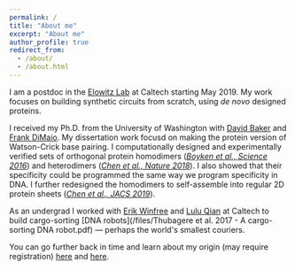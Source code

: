 ```yaml
---
permalink: /
title: "About me"
excerpt: "About me"
author_profile: true
redirect_from: 
  - /about/
  - /about.html
---
```


I am a postdoc in the [Elowitz Lab](http://www.elowitz.caltech.edu/) at Caltech starting May 2019. My work focuses on building synthetic circuits from scratch, using _de novo_ designed proteins.

I received my Ph.D. from the University of Washington with [David Baker](https://www.bakerlab.org/) and [Frank DiMaio](https://dimaiolab.ipd.uw.edu/). My dissertation work focusd on making the protein version of Watson-Crick base pairing. I computationally designed and experimentally verified sets of orthogonal protein homodimers ([_Boyken et al., Science 2016_](/files/2016science.pdf)) and heterodimers ([_Chen et al., Nature 2018_](/files/2018nature.pdf)). I also showed that their specificity could be programmed the same way we program specificity in DNA. I further redesigned the homodimers to self-assemble into regular 2D protein sheets ([_Chen et al., JACS 2019_](/files/2019jacs.pdf)). 

As an undergrad I worked with [Erik Winfree](http://www.dna.caltech.edu/~winfree/) and [Lulu Qian](http://www.qianlab.caltech.edu/) at Caltech to build cargo-sorting [DNA robots](/files/Thubagere et al. 2017 - A cargo-sorting DNA robot.pdf) &mdash; perhaps the world's smallest couriers. 

You can go further back in time and learn about my origin (may require registration) [here](https://you.23andme.com/published/reports/71536fe36d9f4a35a69dc5f73d704702/?share_id=65d6623a7761465a) and [here](https://you.23andme.com/published/reports/898873539e4546698d7ed2569c455fa6/?share_id=5ab57134abb2478b).
